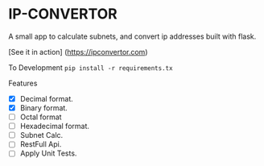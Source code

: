 # IP-CONVERTOR
A small app to calculate subnets, and convert ip addresses built with flask.

[See it in action] (https://ipconvertor.com)

To Development
```pip install -r requirements.tx```

Features
- [x] Decimal format.
- [x] Binary format.
- [ ] Octal format
- [ ] Hexadecimal format.
- [ ] Subnet Calc.
- [ ] RestFull Api.
- [ ] Apply Unit Tests.
